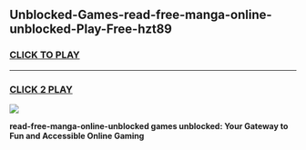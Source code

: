 
## Unblocked-Games-read-free-manga-online-unblocked-Play-Free-hzt89
<h3>
<a href="https://premium76.site?title=read-free-manga-online-unblocked&ref=20M">CLICK TO PLAY</a></h3>
<hr>

<h3>
<a href="https://premium76.site?title=read-free-manga-online-unblocked&ref=20M">CLICK 2 PLAY</a>
  
</h3>

<a href="https://premium76.site?title=read-free-manga-online-unblocked&ref=19M"><img src="https://clearcache.store/games.png"></a>


**read-free-manga-online-unblocked games unblocked: Your Gateway to Fun and Accessible Online Gaming**
